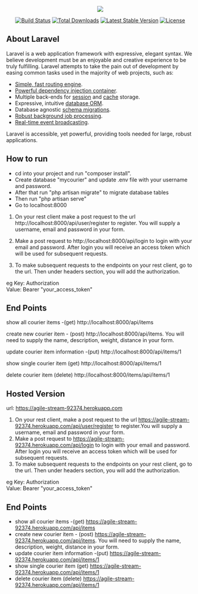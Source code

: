 <p align="center"><img src="https://laravel.com/assets/img/components/logo-laravel.svg"></p>

<p align="center">
<a href="https://travis-ci.org/laravel/framework"><img src="https://travis-ci.org/laravel/framework.svg" alt="Build Status"></a>
<a href="https://packagist.org/packages/laravel/framework"><img src="https://poser.pugx.org/laravel/framework/d/total.svg" alt="Total Downloads"></a>
<a href="https://packagist.org/packages/laravel/framework"><img src="https://poser.pugx.org/laravel/framework/v/stable.svg" alt="Latest Stable Version"></a>
<a href="https://packagist.org/packages/laravel/framework"><img src="https://poser.pugx.org/laravel/framework/license.svg" alt="License"></a>
</p>

## About Laravel

Laravel is a web application framework with expressive, elegant syntax. We believe development must be an enjoyable and creative experience to be truly fulfilling. Laravel attempts to take the pain out of development by easing common tasks used in the majority of web projects, such as:

- [Simple, fast routing engine](https://laravel.com/docs/routing).
- [Powerful dependency injection container](https://laravel.com/docs/container).
- Multiple back-ends for [session](https://laravel.com/docs/session) and [cache](https://laravel.com/docs/cache) storage.
- Expressive, intuitive [database ORM](https://laravel.com/docs/eloquent).
- Database agnostic [schema migrations](https://laravel.com/docs/migrations).
- [Robust background job processing](https://laravel.com/docs/queues).
- [Real-time event broadcasting](https://laravel.com/docs/broadcasting).

Laravel is accessible, yet powerful, providing tools needed for large, robust applications.

## How to run

- cd into your project and run "composer install".
- Create database "mycourier" and update .env file with your username and password.
- After that run "php artisan migrate" to migrate database tables
- Then run "php artisan serve"
- Go to localhost:8000

1. On your rest client make a post request to the url http://localhost:8000/api/user/register to register. You will supply a username, email and password in your form.

2. Make a post request to http://localhost:8000/api/login to login with your email and password. After login you will receive an access token which will be used for subsequent requests.

3. To make subsequent requests to the endpoints on your rest client, go to the url. Then under headers section, you will add the authorization.

eg 
Key: Authorization    
Value: Bearer "your_access_token"

## End Points

show all courier items -(get)  http://localhost:8000/api/items

create new courier item - (post) http://localhost:8000/api/items. You will need to supply the name, description, weight, distance in your form.

update courier item information -(put) http://localhost:8000/api/items/1

show single courier item (get) http://localhost:8000/api/items/1

delete courier item (delete) http://localhost:8000/items/api/items/1


## Hosted Version

url: https://agile-stream-92374.herokuapp.com

1. On your rest client, make a post request to the url https://agile-stream-92374.herokuapp.com/api/user/register to register.You will supply a username, email and password in your form.
2. Make a post request to https://agile-stream-92374.herokuapp.com/api/login to login with your email and password. After login you will receive an access token which will be used for subsequent requests.
3. To make subsequent requests to the endpoints on your rest client, go to the url. Then under headers section, you will add the authorization.

eg  Key: Authorization   
    Value: Bearer "your_access_token"

## End Points

- show all courier items -(get)  https://agile-stream-92374.herokuapp.com/api/items
- create new courier item - (post) https://agile-stream-92374.herokuapp.com/api/items. You will need to supply the name, description, weight, distance in your form.
- update courier item information -(put) https://agile-stream-92374.herokuapp.com/api/items/1
- show single courier item (get) https://agile-stream-92374.herokuapp.com/api/items/1
- delete courier item (delete) https://agile-stream-92374.herokuapp.com/api/items/1
